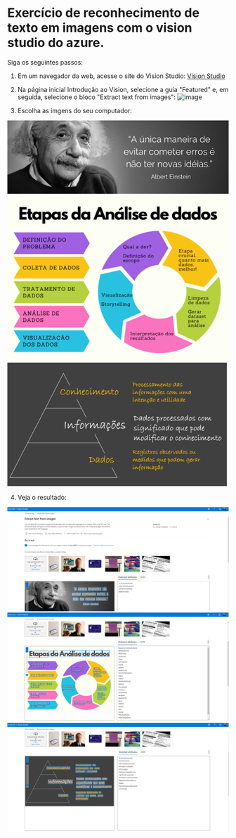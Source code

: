 # Exercício de reconhecimento de texto em imagens com o vision studio do azure.

Siga os seguintes passos:

1. Em um navegador da web, acesse o site do Vision Studio:
    [Vision Studio](https://portal.vision.cognitive.azure.com/)

2. Na página inicial Introdução ao Vision, selecione a guia "Featured" e, em seguida, selecione o bloco "Extract text from images":
![image](https://github.com/barbarawo/vision-studio-azure/assets/162802729/a3068585-9be5-4c5b-baa6-278b2ae2974c)

3. Escolha as imgens do seu computador:
<img src="/inputs/einstein.png">
<img src="/inputs/etapas-da-analise-de-dados.png">
<img src="/inputs/informacao.png">

4. Veja o resultado:
<img src="/outputs/einstein.png">
<img src="/outputs/etapas-da-analise-de-dados.png">
<img src="/outputs/informacao.png">

